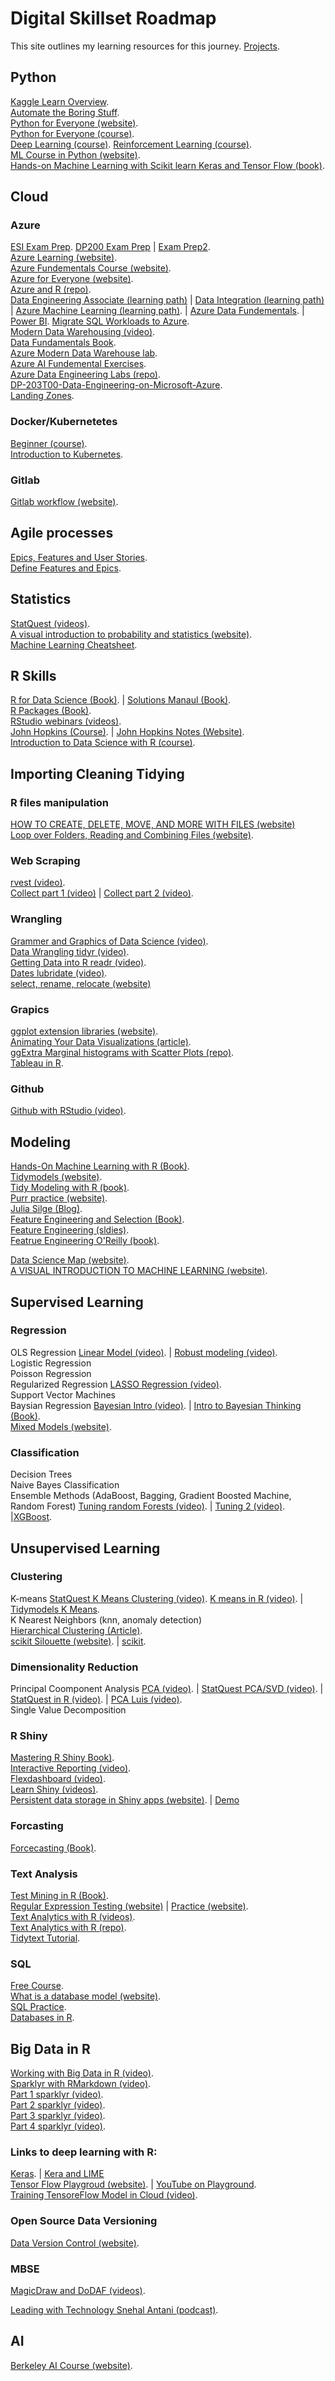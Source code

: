 # Digital Skillset Roadmap  
This site outlines my learning resources for this journey.  [Projects](https://towardsdatascience.com/the-step-by-step-curriculum-im-using-to-teach-myself-data-science-in-2021-c8eab834a87c).  

## Python  
[Kaggle Learn Overview](https://www.kaggle.com/learn/overview).  
[Automate the Boring Stuff](https://www.udemy.com/course/automate/learn/lecture/3465804#overview).  
[Python for Everyone (website)](https://www.py4e.com/lessons).  
[Python for Everyone (course)](https://www.coursera.org/specializations/python?=).  
[Deep Learning (course)](https://www.coursera.org/specializations/deep-learning). 
[Reinforcement Learning (course)](https://www.coursera.org/specializations/reinforcement-learning?).  
[ML Course in Python (website)](https://mlcourse.ai/).  
[Hands-on Machine Learning with Scikit learn Keras and Tensor Flow (book)](https://github.com/ageron/handson-ml2).  

## Cloud  
### Azure 
[ESI Exam Prep](https://query.prod.cms.rt.microsoft.com/cms/api/am/binary/RE4Hyda). 
[DP200 Exam Prep](https://www.cathrinewilhelmsen.net/preparing-taking-microsoft-exam-dp-200-implementing-azure-data-solution/) | [Exam Prep2](https://www.taygan.co/blog/2019/12/31/dp-200-implementing-an-azure-data-solution-exam-prep).  
[Azure Learning (website)](https://docs.microsoft.com/en-us/users/alexmaccalman-4148/).  
[Azure Fundementals Course (website)](https://marczak.io/az-900/).  
[Azure for Everyone (website)](https://www.youtube.com/azure4everyone).  
[Azure and R (repo)](https://github.com/revodavid/R-at-Microsoft).  
[Data Engineering Associate (learning path)](https://docs.microsoft.com/en-us/learn/certifications/azure-data-engineer) | [Data Integration (learning path)](https://docs.microsoft.com/en-us/learn/paths/data-integration-scale-azure-data-factory/) | [Azure Machine Learning (learning path)](https://docs.microsoft.com/en-us/learn/paths/build-ai-solutions-with-azure-ml-service/).  | [Azure Data Fundementals](https://docs.microsoft.com/en-us/users/microsoftazuretrainingandcertifications/collections/0kjyh8rn5gdrjj?source=docs). | [Power BI](https://docs.microsoft.com/en-us/learn/certifications/exams/da-100). 
[Migrate SQL Workloads to Azure](https://docs.microsoft.com/en-us/learn/paths/migrate-sql-workloads-azure/).  
[Modern Data Warehousing (video)](https://www.youtube.com/watch?v=lcFDrIbTyxE).  
[Data Fundamentals Book](https://www.skillpipe.com/#/reader/6700b377-7e7a-54e2-9338-6c739a7efdec/content).  
[Azure Modern Data Warehouse lab](https://github.com/Adatis/ModernDataWarehouseWorkshop).  
[Azure AI Fundemental Exercises](https://docs.microsoft.com/en-us/learn/modules/classify-images-custom-vision/3-create-image-classifier).  
[Azure Data Engineering Labs (repo)](https://github.com/MicrosoftLearning/DP-200-Implementing-an-Azure-Data-Solution/tree/master/instructions).  
[DP-203T00-Data-Engineering-on-Microsoft-Azure](https://github.com/MicrosoftLearning/DP-203T00-Data-Engineering-on-Microsoft-Azure).  
[Landing Zones](https://github.com/Azure/caf-terraform-landingzones).  
### Docker/Kubernetetes  
[Beginner (course)](https://www.udemy.com/course/learn-docker/learn/lecture/7838182#overview).  
[Introduction to Kubernetes](https://www.edx.org/course/introduction-to-kubernetes).  

### Gitlab
[Gitlab workflow (website)](https://shiny.rstudio.com/tutorial/).  


## Agile processes  
[Epics, Features and User Stories](https://medium.com/webill/epics-features-and-user-stories-21be70d1ac17#:~:text=Epics%20%E2%80%94%20are%20the%20overarching%20project%20master%2C%20that,could%20also%20just%20carry%20the%20project%20code%20name).  
[Define Features and Epics](https://docs.microsoft.com/en-us/azure/devops/boards/backlogs/define-features-epics?view=azure-devops&tabs=agile-process).  

## Statistics
[StatQuest (videos)](https://statquest.org/video-index/).  
[A visual introduction to probability and statistics (website)](https://seeing-theory.brown.edu/).   
[Machine Learning Cheatsheet](https://stanford.edu/~shervine/teaching/cs-229/cheatsheet-machine-learning-tips-and-tricks).  
## R Skills  
[R for Data Science (Book)](https://r4ds.had.co.nz/introduction.html). |  [Solutions Manaul (Book)](https://jrnold.github.io/r4ds-exercise-solutions/).  
[R Packages (Book)](http://r-pkgs.had.co.nz/).   
[RStudio webinars (videos)](https://rstudio.com/resources/webinars/).  
[John Hopkins (Course)](http://datasciencespecialization.github.io/).  |   [John Hopkins Notes (Website)](http://sux13.github.io/DataScienceSpCourseNotes/).  
[Introduction to Data Science with R (course)](https://www.oreilly.com/library/view/introduction-to-data/9781491915028/?cmp=yt-strata-books-videos-product-promo_introduction_to_data_science_with_r).  
## Importing Cleaning Tidying  
### R files manipulation  
[HOW TO CREATE, DELETE, MOVE, AND MORE WITH FILES (website)](http://theautomatic.net/2018/07/11/manipulate-files-r/)  
[Loop over Folders, Reading and Combining Files (website)](https://clauswilke.com/blog/2016/06/13/reading-and-combining-many-tidy-data-files-in-r/).  
### Web Scraping
[rvest (video)](https://rstudio.com/resources/webinars/data-science-case-study-an-analysis-in-r-using-a-variety-of-packages-for-web-scraping-and-processing-non-tidy-data-into-tidy-data-frames/).  
[Collect part 1 (video)](https://rstudio.com/resources/webinars/part-1-easy-ways-to-collect-different-types-of-data-from-the-web-with-r/)   | [Collect part 2 (video)](https://rstudio.com/resources/webinars/part-2-easy-ways-to-collect-different-types-of-data-from-the-web-with-r/).  
### Wrangling  
[Grammer and Graphics of Data Science (video)](https://rstudio.com/resources/webinars/sparklyr-using-spark-with-rmarkdown/).  
[Data Wrangling tidyr (video)](https://rstudio.com/resources/webinars/data-wrangling-with-r-and-rstudio/).    
[Getting Data into R readr (video)](https://rstudio.com/resources/webinars/getting-data-into-r/).  
[Dates lubridate (video)](https://juliasilge.com/blog/lubridate-london-stage/).  
[select, rename, relocate (website)](https://www.tidyverse.org/blog/2020/03/dplyr-1-0-0-select-rename-relocate/)  
### Grapics
[ggplot extension libraries (website)](https://exts.ggplot2.tidyverse.org/gallery/).  
[Animating Your Data Visualizations (article)](https://towardsdatascience.com/animating-your-data-visualizations-like-a-boss-using-r-f94ae20843e3).  
[ggExtra Marginal histograms with Scatter Plots (repo)](https://github.com/daattali/ggExtra).  
[Tableau in R](https://link.medium.com/URiZZt0dGcb).  
### Github
[Github with RStudio (video)](https://rstudio.com/resources/webinars/collaboration-and-time-travel-version-control-with-git-github-and-rstudio/). 

## Modeling
[Hands-On Machine Learning with R (Book)](https://bradleyboehmke.github.io/HOML/).  
[Tidymodels (website)](https://www.tidymodels.org/start/).  
[Tidy Modeling with R (book)](https://www.tmwr.org/).  
[Purr practice (website)](https://jennybc.github.io/purrr-tutorial/).  
[Julia Silge (Blog)](https://juliasilge.com/blog/).  
[Feature Engineering and Selection (Book)](http://www.feat.engineering/).  
[Feature Engineering (sldies)](https://www.cs.princeton.edu/courses/archive/spring10/cos424/slides/18-feat.pdf).  
[Featrue Engineering O'Reilly (book)](https://www.oreilly.com/library/view/feature-engineering-for/9781491953235/?sortby=bestSellers).  

[Data Science Map (website)](https://scikit-learn.org/stable/tutorial/machine_learning_map/index.html).  
[A VISUAL INTRODUCTION TO MACHINE LEARNING (website)](http://www.r2d3.us/).  
## Supervised Learning  
### Regression  
OLS Regression  [Linear Model (video)](https://juliasilge.com/blog/intro-tidymodels/).  | [Robust modeling (video)](https://juliasilge.com/blog/beer-production/).  
Logistic Regression  
Poisson Regression  
Regularized Regression [LASSO Regression (video)](https://juliasilge.com/blog/lasso-the-office/).  
Support Vector Machines  
Baysian Regression  [Bayesian Intro (video)](https://www.youtube.com/watch?v=3OJEae7Qb_o). |   [Intro to Bayesian Thinking (Book)](https://statswithr.github.io/book/).   
[Mixed Models (website)](https://m-clark.github.io/mixed-models-with-R/introduction.html#key-packages).  
### Classification  
Decision Trees     
Naive Bayes Classification    
Ensemble Methods (AdaBoost, Bagging, Gradient Boosted Machine, Random Forest) [Tuning random Forests (video)](https://juliasilge.com/blog/sf-trees-random-tuning/).  | [Tuning 2 (video)](https://juliasilge.com/blog/food-hyperparameter-tune/).  |[XGBoost](https://juliasilge.com/blog/xgboost-tune-volleyball/).  
## Unsupervised Learning
### Clustering
K-means [StatQuest K Means Clustering (video)](https://www.youtube.com/watch?v=4b5d3muPQmA).  [K means in R (video)](https://www.youtube.com/watch?v=sAtnX3UJyN0).  | [Tidymodels K Means](https://www.tidymodels.org/learn/statistics/k-means/).  
K Nearest Neighbors (knn, anomaly detection)  
[Hierarchical Clustering (Article)](https://uc-r.github.io/hc_clustering).  
[scikit Silouette (website)](https://scikit-learn.org/stable/modules/generated/sklearn.metrics.silhouette_score.html).  |  [scikit](https://scikit-learn.org/stable/modules/clustering.html ).   
### Dimensionality Reduction  
Principal Coomponent Analysis  [PCA (video)](https://juliasilge.com/blog/best-hip-hop/).  |  [StatQuest PCA/SVD (video)](https://www.youtube.com/watch?v=FgakZw6K1QQ&vl=en). | [StatQuest in R (video)](https://www.youtube.com/watch?v=0Jp4gsfOLMs&t=50s).  | [PCA Luis (video)](https://www.youtube.com/watch?v=g-Hb26agBFg).  
Single Value Decomposition  

### R Shiny  
[Mastering R Shiny Book)](https://mastering-shiny.org/).   
[Interactive Reporting (video)](https://rstudio.com/resources/webinars/interactive-reporting/).    
[Flexdashboard (video)](https://rstudio.com/resources/webinars/introducing-flexdashboards/).  
[Learn Shiny (videos)](https://shiny.rstudio.com/tutorial/).  
[Persistent data storage in Shiny apps (website)](https://shiny.rstudio.com/articles/persistent-data-storage.html).  | [Demo](https://daattali.com/shiny/persistent-data-storage/)  
 
### Forcasting  
[Forcecasting (Book)](https://otexts.com/fpp2/the-forecast-package-in-r.html).  

### Text Analysis  
[Test Mining in R (Book)](https://www.tidytextmining.com/index.html).  
[Regular Expression Testing (website)](https://regexr.com/)  |  [Practice (website)](https://regexcrossword.com/).  
[Text Analytics with R (videos)](https://www.youtube.com/watch?v=4vuw0AsHeGw&list=PL8eNk_zTBST8olxIRFoo0YeXxEOkYdoxi).  
[Text Analytics with R (repo)](https://github.com/datasciencedojo/IntroToTextAnalyticsWithR).  
[Tidytext Tutorial](https://juliasilge.shinyapps.io/learntidytext/#section-introduction).  

### SQL  
[Free Course](https://datamovesme.com/2019/12/30/free-sql-for-data-science-course).  
[What is a database model (website)](https://www.lucidchart.com/pages/database-diagram/database-models#section_0).  
[SQL Practice](https://selectstarsql.com/).  
[Databases in R](https://db.rstudio.com/).  

## Big Data in R  
[Working with Big Data in R (video)](https://rstudio.com/resources/webinars/working-with-big-data-in-r/).  
[Sparklyr with RMarkdown (video)](https://rstudio.com/resources/webinars/sparklyr-using-spark-with-rmarkdown/).  
[Part 1 sparklyr (video)](https://rstudio.com/resources/webinars/part-1-introducing-an-r-interface-for-apache-spark/).  
[Part 2 sparklyr (video)](https://rstudio.com/resources/webinars/part-2-extending-spark-using-sparklyr/).  
[Part 3 sparklyr (video)](https://rstudio.com/resources/webinars/part-3-advanced-features-of-sparklyr/).  
[Part 4 sparklyr (video)](https://rstudio.com/resources/webinars/part-4-understanding-sparklyr-deployment-modes/).  

### Links to deep learning with R:  
[Keras](https://blogs.rstudio.com/ai/posts/2018-01-11-keras-customer-churn). |  [Kera and LIME](https://iamkbpark.com/2018/01/22/deep-learning-with-keras-lime-in-r/)  
[Tensor Flow Playgroud (website)](https://playground.tensorflow.org/#activation=tanh&batchSize=10&dataset=circle&regDataset=reg-plane&learningRate=0.03&regularizationRate=0&noise=0&networkShape=4,2&seed=0.40502&showTestData=false&discretize=false&percTrainData=50&x=true&y=true&xTimesY=false&xSquared=false&ySquared=false&cosX=false&sinX=false&cosY=false&sinY=false&collectStats=false&problem=classification&initZero=false&hideText=false).  |  [YouTube on Playground](https://www.youtube.com/watch?v=ru9dXF04iSE).  
[Training TensoreFlow Model in Cloud (video)](https://rstudio.com/resources/webinars/training-your-tensorflow-models-in-the-cloud/).  



### Open Source Data Versioning  
[Data Version Control (website)](https://dvc.org/).  

### MBSE  
[MagicDraw and DoDAF (videos)](https://www.milsuite.mil/video/search&owner=monte.l.porter2&editor=1).  


[Leading with Technology Snehal Antani (podcast)](https://anchor.fm/def-community/episodes/Leading-with-Technology-Snehal-Antani---Tech-Leader-Series-1-egaono).  

## AI 
[Berkeley AI Course (website)](http://ai.berkeley.edu/home.html).  



